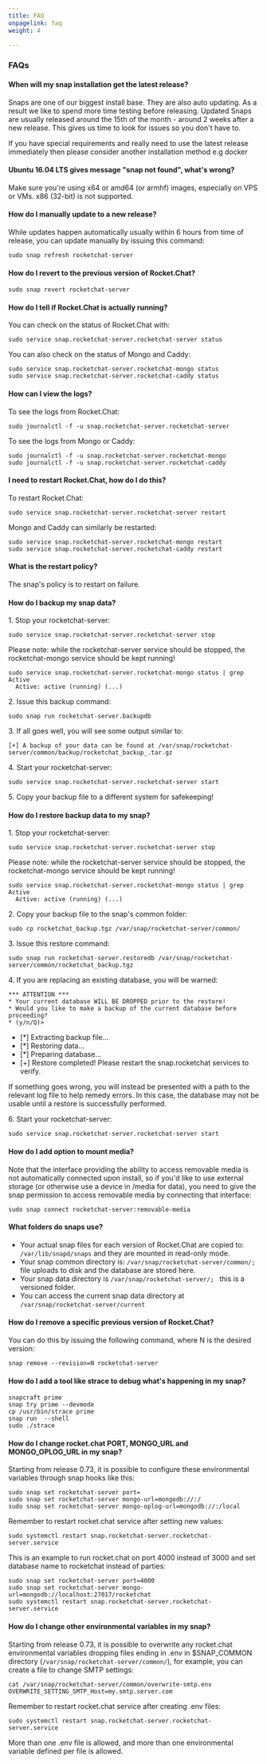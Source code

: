 ```yaml
---
title: FAQ
onpagelink: faq
weight: 4

---
```

### **FAQs**
<a class="anchor" id="faq" name="faq"></a>

#### **When will my snap installation get the latest release?**

Snaps are one of our biggest install base. They are also auto updating. As a result we like to spend more time testing before releasing. Updated Snaps are usually released around the 15th of the month - around 2 weeks after a new release. This gives us time to look for issues so you don't have to.

If you have special requirements and really need to use the latest release immediately then please consider another installation method e.g docker

#### **Ubuntu 16.04 LTS gives message "snap not found", what's wrong?**

Make sure you're using x64 or amd64 (or armhf) images, especially on VPS or VMs. x86 (32-bit) is not supported.

#### **How do I manually update to a new release?**

While updates happen automatically usually within 6 hours from time of release, you can update manually by issuing this command:

 ```
sudo snap refresh rocketchat-server 
```

#### **How do I revert to the previous version of Rocket.Chat?**

 ```
sudo snap revert rocketchat-server 
```

#### **How do I tell if Rocket.Chat is actually running?**

You can check on the status of Rocket.Chat with:

 ```
sudo service snap.rocketchat-server.rocketchat-server status 
```

You can also check on the status of Mongo and Caddy:

 ```
sudo service snap.rocketchat-server.rocketchat-mongo status
sudo service snap.rocketchat-server.rocketchat-caddy status 
```

#### **How can I view the logs?**

To see the logs from Rocket.Chat:

 ```
sudo journalctl -f -u snap.rocketchat-server.rocketchat-server 
```

To see the logs from Mongo or Caddy:

 ```
sudo journalctl -f -u snap.rocketchat-server.rocketchat-mongo 
sudo journalctl -f -u snap.rocketchat-server.rocketchat-caddy
```

#### **I need to restart Rocket.Chat, how do I do this?**

To restart Rocket.Chat:

 ```
sudo service snap.rocketchat-server.rocketchat-server restart 
```

Mongo and Caddy can similarly be restarted:

 ```
sudo service snap.rocketchat-server.rocketchat-mongo restart
sudo service snap.rocketchat-server.rocketchat-caddy restart
```

#### **What is the restart policy?**

The snap's policy is to restart on failure.

#### **How do I backup my snap data?**

1\. Stop your rocketchat-server:

 ```
sudo service snap.rocketchat-server.rocketchat-server stop
```

Please note: while the rocketchat-server service should be stopped, the rocketchat-mongo service should be kept running!

 ```
sudo service snap.rocketchat-server.rocketchat-mongo status | grep Active
   Active: active (running) (...)
```

2\. Issue this backup command:

 ```
sudo snap run rocketchat-server.backupdb
```

3\. If all goes well, you will see some output similar to:

 ```
[+] A backup of your data can be found at /var/snap/rocketchat-server/common/backup/rocketchat_backup_.tar.gz
```

4\. Start your rocketchat-server:

 ```
sudo service snap.rocketchat-server.rocketchat-server start
```

5\. Copy your backup file to a different system for safekeeping!

#### **How do I restore backup data to my snap?**

1\. Stop your rocketchat-server:

 ```
sudo service snap.rocketchat-server.rocketchat-server stop
```

Please note: while the rocketchat-server service should be stopped, the rocketchat-mongo service should be kept running!

 ```
sudo service snap.rocketchat-server.rocketchat-mongo status | grep Active
   Active: active (running) (...)
```

2\. Copy your backup file to the snap's common folder:

 ```
sudo cp rocketchat_backup.tgz /var/snap/rocketchat-server/common/
```

3\. Issue this restore command:

 ```
sudo snap run rocketchat-server.restoredb /var/snap/rocketchat-server/common/rocketchat_backup.tgz
```

4\. If you are replacing an existing database, you will be warned:

 ```
*** ATTENTION ***
* Your current database WILL BE DROPPED prior to the restore!
* Would you like to make a backup of the current database before proceeding?
* (y/n/Q)>
```

- \[\*\] Extracting backup file...
- \[\*\] Restoring data...
- \[\*\] Preparing database...
- \[+\] Restore completed! Please restart the snap.rocketchat services to verify.
 
If something goes wrong, you will instead be presented with a path to the relevant log file to help remedy errors. In this case, the database may not be usable until a restore is successfully performed.

6\. Start your rocketchat-server:

 ```
sudo service snap.rocketchat-server.rocketchat-server start
```

#### **How do I add option to mount media?**

Note that the interface providing the ability to access removable media is not automatically connected upon install, so if you'd like to use external storage (or otherwise use a device in /media for data), you need to give the snap permission to access removable media by connecting that interface:

 ```
sudo snap connect rocketchat-server:removable-media
```

#### **What folders do snaps use?**

- Your actual snap files for each version of Rocket.Chat are copied to: `/var/lib/snapd/snaps` and they are mounted in read-only mode.
- Your snap common directory is: `/var/snap/rocketchat-server/common/;` file uploads to disk and the database are stored here.
- Your snap data directory is `/var/snap/rocketchat-server/; ` this is a versioned folder.
- You can access the current snap data directory at `/var/snap/rocketchat-server/current`
 
#### **How do I remove a specific previous version of Rocket.Chat?**

You can do this by issuing the following command, where N is the desired version:

 ```
snap remove --revision=N rocketchat-server
```

#### **How do I add a tool like strace to debug what's happening in my snap?**

 ```
snapcraft prime
snap try prime --devmode
cp /usr/bin/strace prime
snap run  --shell
sudo ./strace
```

#### **How do I change rocket.chat PORT, MONGO\_URL and MONGO\_OPLOG\_URL in my snap?**

Starting from release 0.73, it is possible to configure these environmental variables through snap hooks like this:

 ```
sudo snap set rocketchat-server port=
sudo snap set rocketchat-server mongo-url=mongodb://:/
sudo snap set rocketchat-server mongo-oplog-url=mongodb://:/local
```

Remember to restart rocket.chat service after setting new values:

 ```
sudo systemctl restart snap.rocketchat-server.rocketchat-server.service
```

This is an example to run rocket.chat on port 4000 instead of 3000 and set database name to rocketchat instead of parties:

 ```
sudo snap set rocketchat-server port=4000
sudo snap set rocketchat-server mongo-url=mongodb://localhost:27017/rocketchat
sudo systemctl restart snap.rocketchat-server.rocketchat-server.service
```

#### **How do I change other environmental variables in my snap?**

Starting from release 0.73, it is possible to overwrite any rocket.chat environmental variables dropping files ending in .env in $SNAP\_COMMON directory (`/var/snap/rocketchat-server/common/`), for example, you can create a file to change SMTP settings:

 ```
cat /var/snap/rocketchat-server/common/overwrite-smtp.env
OVERWRITE_SETTING_SMTP_Host=my.smtp.server.com
```

Remember to restart rocket.chat service after creating .env files:

 ```
sudo systemctl restart snap.rocketchat-server.rocketchat-server.service
```

More than one .env file is allowed, and more than one environmental variable defined per file is allowed.
